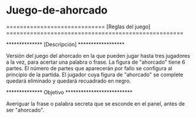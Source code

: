 # Juego-de-ahorcado

============================= [Reglas del juego] ====================================================


************** [Descripción] ******************

Versión del juego del ahorcado en la que pueden jugar hasta tres jugadores a la vez, para acertar una palabra o frase.
La figura de "ahorcado"  tiene 6 partes. El número de partes que aparecerán por fallo se configura al principio de la partida. 
El jugador cuya figura de "ahorcado" se complete quedará eliminado y quedará recuadrado en negro.

************** Objetivo **************************

Averiguar la frase o palabra secreta que se esconde en el panel, antes de ser "ahorcado".
